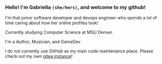 ### Hello! I'm Gabriella `(she/hers)`, and welcome to my github!

I'm that junior software developer and devops engineer who spends a lot of time caring about how her online profiles look!

Currently studying Computer Science at MSU Denver.

I'm a Author, Musician, and GameDev

I do not currently use GitHub as my main code maintenance place. Please check out my own [gitea instance](https://git.contrastellar.com)!
